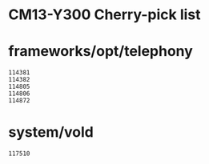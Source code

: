 CM13-Y300 Cherry-pick list
==========================


# frameworks/opt/telephony

    114381
    114382
    114805
    114806
    114872

# system/vold

    117510
